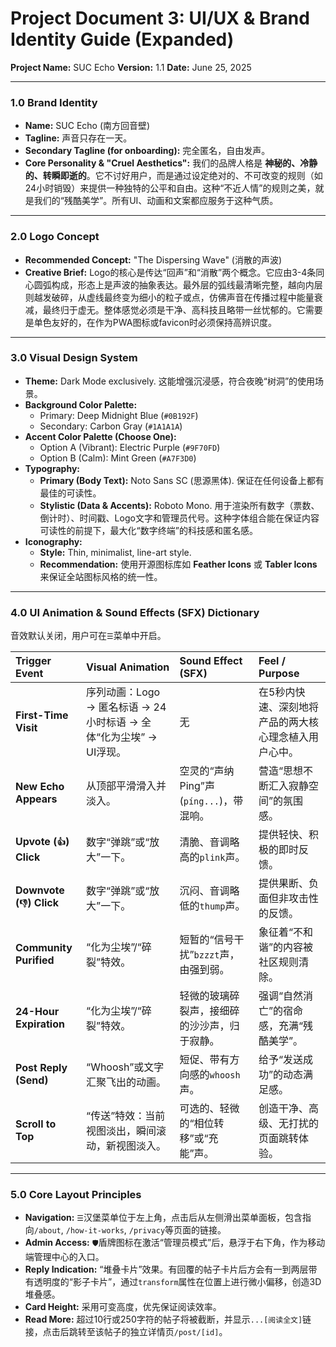 # Project Document 3: UI/UX & Brand Identity Guide (Expanded)

**Project Name:** SUC Echo
**Version:** 1.1
**Date:** June 25, 2025

---

### 1.0 Brand Identity

-   **Name:** SUC Echo (南方回音壁)
-   **Tagline:** 声音只存在一天。
-   **Secondary Tagline (for onboarding):** 完全匿名，自由发声。
-   **Core Personality & "Cruel Aesthetics":** 我们的品牌人格是 **神秘的、冷静的、转瞬即逝的**。它不讨好用户，而是通过设定绝对的、不可改变的规则（如24小时销毁）来提供一种独特的公平和自由。这种“不近人情”的规则之美，就是我们的“残酷美学”。所有UI、动画和文案都应服务于这种气质。

---

### 2.0 Logo Concept

-   **Recommended Concept:** "The Dispersing Wave" (消散的声波)
-   **Creative Brief:** Logo的核心是传达“回声”和“消散”两个概念。它应由3-4条同心圆弧构成，形态上是声波的抽象表达。最外层的弧线最清晰完整，越向内层则越发破碎，从虚线最终变为细小的粒子或点，仿佛声音在传播过程中能量衰减，最终归于虚无。整体感觉必须是干净、高科技且略带一丝忧郁的。它需要是单色友好的，在作为PWA图标或favicon时必须保持高辨识度。

---

### 3.0 Visual Design System

-   **Theme:** Dark Mode exclusively. 这能增强沉浸感，符合夜晚“树洞”的使用场景。
-   **Background Color Palette:**
    -   Primary: Deep Midnight Blue (`#0B192F`)
    -   Secondary: Carbon Gray (`#1A1A1A`)
-   **Accent Color Palette (Choose One):**
    -   Option A (Vibrant): Electric Purple (`#9F70FD`)
    -   Option B (Calm): Mint Green (`#A7F3D0`)
-   **Typography:**
    -   **Primary (Body Text):** Noto Sans SC (思源黑体). 保证在任何设备上都有最佳的可读性。
    -   **Stylistic (Data & Accents):** Roboto Mono. 用于渲染所有数字（票数、倒计时）、时间戳、Logo文字和管理员代号。这种字体组合能在保证内容可读性的前提下，最大化“数字终端”的科技感和匿名感。
-   **Iconography:**
    -   **Style:** Thin, minimalist, line-art style.
    -   **Recommendation:** 使用开源图标库如 **Feather Icons** 或 **Tabler Icons** 来保证全站图标风格的统一性。

---

### 4.0 UI Animation & Sound Effects (SFX) Dictionary

音效默认关闭，用户可在`☰`菜单中开启。

| Trigger Event | Visual Animation | Sound Effect (SFX) | Feel / Purpose |
| :--- | :--- | :--- | :--- |
| **First-Time Visit** | 序列动画：Logo → 匿名标语 → 24小时标语 → 全体“化为尘埃” → UI浮现。 | 无 | 在5秒内快速、深刻地将产品的两大核心理念植入用户心中。 |
| **New Echo Appears** | 从顶部平滑滑入并淡入。 | 空灵的“声纳Ping”声 (`píng...`)，带混响。 | 营造“思想不断汇入寂静空间”的氛围感。 |
| **Upvote (`👍`) Click** | 数字“弹跳”或“放大”一下。 | 清脆、音调略高的`plink`声。 | 提供轻快、积极的即时反馈。 |
| **Downvote (`👎`) Click** | 数字“弹跳”或“放大”一下。 | 沉闷、音调略低的`thump`声。 | 提供果断、负面但非攻击性的反馈。 |
| **Community Purified** | “化为尘埃”/“碎裂”特效。 | 短暂的“信号干扰”`bzzzt`声，由强到弱。 | 象征着“不和谐”的内容被社区规则清除。 |
| **24-Hour Expiration** | “化为尘埃”/“碎裂”特效。 | 轻微的玻璃碎裂声，接细碎的沙沙声，归于寂静。 | 强调“自然消亡”的宿命感，充满“残酷美学”。 |
| **Post Reply (Send)** | “Whoosh”或文字汇聚飞出的动画。 | 短促、带有方向感的`whoosh`声。 | 给予“发送成功”的动态满足感。 |
| **Scroll to Top** | “传送”特效：当前视图淡出，瞬间滚动，新视图淡入。 | 可选的、轻微的“相位转移”或“充能”声。 | 创造干净、高级、无打扰的页面跳转体验。 |

---

### 5.0 Core Layout Principles

-   **Navigation:** `☰`汉堡菜单位于左上角，点击后从左侧滑出菜单面板，包含指向`/about`, `/how-it-works`, `/privacy`等页面的链接。
-   **Admin Access:** `🛡️`盾牌图标在激活“管理员模式”后，悬浮于右下角，作为移动端管理中心的入口。
-   **Reply Indication:** “堆叠卡片”效果。有回覆的帖子卡片后方会有一到两层带有透明度的“影子卡片”，通过`transform`属性在位置上进行微小偏移，创造3D堆叠感。
-   **Card Height:** 采用可变高度，优先保证阅读效率。
-   **Read More:** 超过10行或250字符的帖子将被截断，并显示`...[阅读全文]`链接，点击后跳转至该帖子的独立详情页`/post/[id]`。